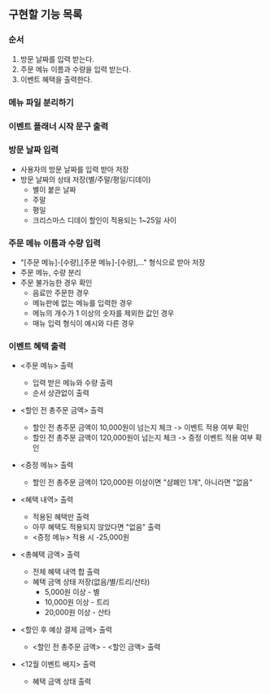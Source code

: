 ## 구현할 기능 목록

### 순서

1.  방문 날짜를 입력 받는다.
2.  주문 메뉴 이름과 수량을 입력 받는다.
3.  이벤트 혜택을 출력한다.

### 메뉴 파일 분리하기

### 이벤트 플래너 시작 문구 출력

### 방문 날짜 입력

- 사용자의 방문 날짜를 입력 받아 저장
- 방문 날짜의 상태 저장(별/주말/평일/디데이)
  - 별이 붙은 날짜
  - 주말
  - 평일
  - 크리스마스 디데이 할인이 적용되는 1~25일 사이

### 주문 메뉴 이름과 수량 입력

- "[주문 메뉴]-[수량],[주문 메뉴]-[수량],..." 형식으로 받아 저장
- 주문 메뉴, 수량 분리
- 주문 불가능한 경우 확인
  - 음료만 주문한 경우
  - 메뉴판에 없는 메뉴를 입력한 경우
  - 메뉴의 개수가 1 이상의 숫자를 제외한 값인 경우
  - 매뉴 입력 형식이 예시와 다른 경우

### 이벤트 혜택 출력

- <주문 메뉴> 출력

  - 입력 받은 메뉴와 수량 출력
  - 순서 상관없이 출력

- <할인 전 총주문 금액> 출력

  - 할인 전 총주문 금액이 10,000원이 넘는지 체크 -> 이벤트 적용 여부 확인
  - 할인 전 총주문 금액이 120,000원이 넘는지 체크 -> 증정 이벤트 적용 여부 확인

- <증정 메뉴> 출력

  - 할인 전 총주문 금액이 120,000원 이상이면 "샴폐인 1개", 아니라면 "없음"

- <혜택 내역> 출력

  - 적용된 혜택만 출력
  - 아무 혜택도 적용되지 않았다면 "없음" 출력
  - <증정 메뉴> 적용 시 -25,000원

- <총혜택 금액> 출력

  - 전체 혜택 내역 합 출력
  - 혜택 금액 상태 저장(없음/별/트리/산타)
    - 5,000원 이상 - 별
    - 10,000원 이상 - 트리
    - 20,000원 이상 - 산타

- <할인 후 예상 결제 금액> 출력

  - <할인 전 총주문 금액> - <할인 금액> 출력

- <12월 이벤트 배지> 출력
  - 혜택 금액 상태 출력
